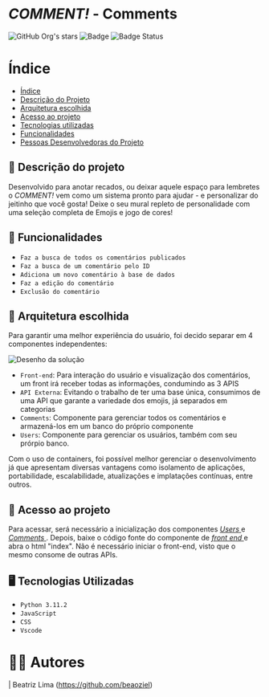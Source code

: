 <h1><i>COMMENT!</i> - Comments </h1>

![GitHub Org's stars](https://img.shields.io/github/stars/beaoziel?style=social) ![Badge](https://img.shields.io/badge/Pós%20Graduação-purple) ![Badge Status](https://img.shields.io/badge/STATUS-Finalizado-blue)
# Índice 
* [Índice](#índice)
* [Descrição do Projeto](#descrição-do-projeto)
* [Arquitetura escolhida](#arquitetura-escolhida)
* [Acesso ao projeto](#acesso-ao-projeto)
* [Tecnologias utilizadas](#tecnologias-utilizadas)
* [Funcionalidades](#funcionalidades)
* [Pessoas Desenvolvedoras do Projeto](#autores)

## 📃 Descrição do projeto
<p>
  Desenvolvido para anotar recados, ou deixar aquele espaço para lembretes o <i> COMMENT! </i> vem como um sistema pronto para ajudar - e personalizar do jeitinho que você gosta!
  Deixe o seu mural repleto de personalidade com uma seleção completa de Emojis e jogo de cores!
</p>

## 📜 Funcionalidades
- ``Faz a busca de todos os comentários publicados``
- ``Faz a busca de um comentário pelo ID``
- ``Adiciona um novo comentário à base de dados``
- ``Faz a edição do comentário``
- ``Exclusão do comentário`` 

## 📐 Arquitetura escolhida
<p>
  Para garantir uma melhor experiência do usuário, foi decido separar em 4 componentes independentes:
</p>

![Desenho da solução](https://github.com/beaoziel/mvp-comment-front/assets/61751794/b0531533-7898-4cd4-9bec-9e59db59d3f5)

- `Front-end`: Para interação do usuário e visualização dos comentários, um front irá receber todas as informações, condumindo as 3 APIS
- `API Externa`: Evitando o trabalho de ter uma base única, consumimos de uma API que garante a variedade dos emojis, já separados em categorias
- `Comments`: Componente para gerenciar todos os comentários e armazená-los em um banco do próprio componente
- `Users`: Componente para gerenciar os usuários, também com seu prórpio banco.

Com o uso de containers, foi possível melhor gerenciar o desenvolvimento já que apresentam diversas vantagens como isolamento de aplicações, portabilidade, escalabilidade, atualizações e implatações contínuas, entre outros.

## 📁 Acesso ao projeto
<p>
  Para acessar, será necessário a inicialização dos componentes <a href='https://github.com/beaoziel/mvp-comment-users'> <i>Users</i> </a> e <a href='https://github.com/beaoziel/mvp-comment-comments'> <i>Comments</i> </a>. Depois, baixe o código fonte do componente de <a href='https://github.com/beaoziel/mvp-comment-front'><i> front end </i></a> e abra o html "index".
  Não é necessário iniciar o front-end, visto que o mesmo consome de outras APIs.
</p>

## 🖥️ Tecnologias Utilizadas
- ``Python 3.11.2``
- ``JavaScript``
- ``CSS``
- ``Vscode``

# 🙋‍♀️ Autores

| Beatriz Lima (https://github.com/beaoziel) 
